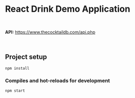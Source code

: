 # React Drink Demo Application

<!-- ![alt text](https://github.com/matildao/vue-image-gallery/blob/master/public/vue_image_gallery.png "Image is currently not available") -->

&nbsp;

<b>API:</b> https://www.thecocktaildb.com/api.php

&nbsp;

## Project setup

```
npm install
```

### Compiles and hot-reloads for development

```
npm start
```
